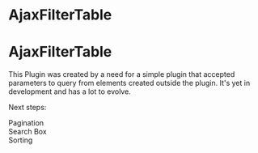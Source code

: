 # AjaxFilterTable

# AjaxFilterTable

This Plugin was created by a need for a simple plugin that accepted parameters to query from elements created outside the plugin. It's yet in development and has a lot to evolve.

Next steps:

Pagination<br>
Search Box<br>
Sorting<br>
